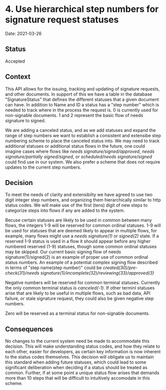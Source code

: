 # 4. Use hierarchical step numbers for signature request statuses

Date: 2021-03-26

## Status

Accepted

## Context

This API allows for the issuing, tracking and updating of signature requests, and other documents. In support of this we have a table in the database "SignatureStatus" that defines the different statuses that a given document can have. In addition to Name and ID a status has a "step number" which is needed to track where in the process the request is. 0 is currently used for non-signable documents. 1 and 2 represent the basic flow of needs signature to signed.

We are adding a canceled status, and as we add statuses and expand the range of step numbers we want to establish a consistent and extensibe step numbering scheme to place the canceled status into. We may need to track additional statuses or additional status flows in the future, one could imagine cases where flows like _needs signature/signed/approved_, _needs signature/partially signed/signed_, or _scheduled/needs signature/signed_ could find use in our system. We also prefer a scheme that does not require updates to the current step numbers.

## Decision

To meet the needs of clarity and extensibilty we have agreed to use two digit integer step numbers, and organizing them hierarchically similar to http status codes. We will make use of the first (tens) digit of new steps to categorize steps into flows if any are added to the system.

Becuse certain statuses are likely to be used in common between many flows, the integers 1-9 will be reserved for common ordinal statuses. 1-9 will be used for statuses that are deemed likely to appear in multiple flows, for example, many flows might use a _needs signature(1)_ or _signed(2)_ state. If a reserved 1-9 status is used in a flow it should appear before any higher numbered reserved (1-9) statuses, though some common ordinal statuses may be skipped. Our current basic signing flow of needs signature(1)/signed(2) is an example of proper use of common ordinal status numbers. An example of a potential complex signing flow described in terms of "step name(step number)" could be _created(30)/pre-check(31)/needs signature(1)/incomplete(32)/reviewing(33)/approved(3)_

Negative numbers will be reserved for common terminal statuses. Currently the only common terminal status is _canceled(-1)_. If other terminl statuses arise that are likely to be useful in multiple flows, such as bad data, API failure, or stale signature request, they could also be given negative step numbers.

Zero will be reserved as a terminal status for non-signable documents.

## Consequences

No changes to the current system need be made to accommodate this decision. This will make understanding status codes, and how they relate to each other, easier for developers, as certain key information is now inherent to the status codes themselves. This decision will obligate us to maintain this standard when adding future statuses, which could lead to some significant deliberation when deciding if a status should be treated as common. Further, if at some point a unique status flow arises that demands more than 10 steps that will be difficult to intuitively accomodate in this scheme.
